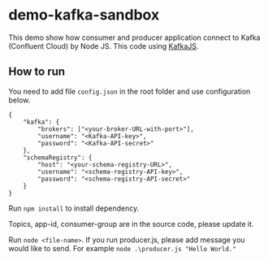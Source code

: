 # demo-kafka-sandbox

This demo show how consumer and producer application connect to Kafka (Confluent Cloud) by Node JS. This code using [KafkaJS](https://kafka.js.org/docs/getting-started).

## How to run

You need to add file `config.json` in the root folder and use configuration below.

```
{
    "kafka": {
        "brokers": ["<your-broker-URL-with-port>"],
        "username": "<Kafka-API-key>",
        "password": "<Kafka-API-secret>"
    },
    "schemaRegistry": {
        "host": "<your-schema-registry-URL>",
        "username": "<schema-registry-API-key>",
        "password": "<schema-registry-API-secret>"
    }
}
```

Run `npm install` to install dependency.

Topics, app-id, consumer-group are in the source code, please update it.

Run `node <file-name>`. If you run producer.js, please add message you would like to send. For example `node .\producer.js "Hello World."`
